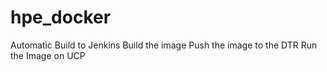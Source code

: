 # hpe_docker

Automatic Build to Jenkins
Build the image
Push the image to the DTR
Run the Image on UCP
